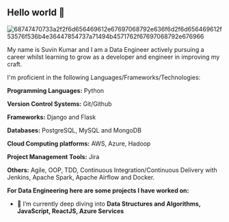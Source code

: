 ## Hello world 👋

![68747470733a2f2f6d656469612e67697068792e636f6d2f6d656469612f53576f536b4e36447854737a71494b4571762f67697068792e676966](https://user-images.githubusercontent.com/96186386/158050117-a4b0854f-b94f-43b4-b00a-43a2bd0cd53f.gif)

My name is Suvin Kumar and I am a Data Engineer actively pursuing a career whilst learning to grow as a developer and engineer in improving my craft.


I'm proficient in the following Languages/Frameworks/Technologies:

**Programming Languages:** Python

**Version Control Systems:** Git/Github

**Frameworks:** Django and Flask

**Databases:** PostgreSQL, MySQL and MongoDB

**Cloud Computing platforms:** AWS, Azure, Hadoop 

**Project Management Tools:** Jira 

**Others:** Agile, OOP, TDD, Continuous Integration/Continuous Delivery with Jenkins, Apache Spark, Apache Airflow and Docker.


**For Data Engineering here are some projects I have worked on:**



- 🌱 I’m currently deep diving into **Data Structures and Algorithms, JavaScript, ReactJS, Azure Services**

<!---
suvin-kumar/suvin-kumar is a ✨ special ✨ repository because its `README.md` (this file) appears on your GitHub profile.
You can click the Preview link to take a look at your changes.
--->
